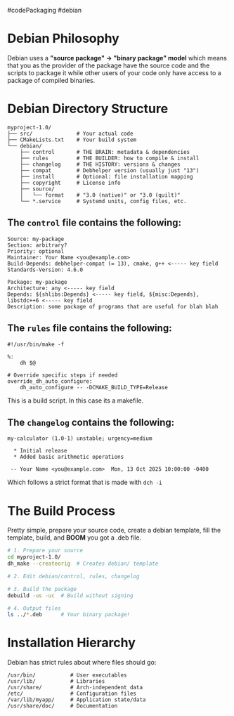 #codePackaging #debian
# Debian Philosophy
Debian uses a **"source package" -> "binary package" model** which means that you as the provider of the package have the source code and the scripts to package it while other users of your code only have access to a package of compiled binaries.

# Debian Directory Structure
```
myproject-1.0/
├── src/              # Your actual code
├── CMakeLists.txt    # Your build system
└── debian/
    ├── control       # THE BRAIN: metadata & dependencies
    ├── rules         # THE BUILDER: how to compile & install
    ├── changelog     # THE HISTORY: versions & changes
    ├── compat        # Debhelper version (usually just "13")
    ├── install       # Optional: file installation mapping
    ├── copyright     # License info
    ├── source/
    │   └── format    # "3.0 (native)" or "3.0 (quilt)"
    └── *.service     # Systemd units, config files, etc.
```

## The `control` file contains the following:

```
Source: my-package
Section: arbitrary?
Priority: optional
Maintainer: Your Name <you@example.com>
Build-Depends: debhelper-compat (= 13), cmake, g++ <----- key field
Standards-Version: 4.6.0

Package: my-package
Architecture: any <----- key field
Depends: ${shlibs:Depends} <----- key field, ${misc:Depends}, libstdc++6 <----- key field
Description: some package of programs that are useful for blah blah
```

## The `rules` file contains the following:

```
#!/usr/bin/make -f

%:
	dh $@

# Override specific steps if needed
override_dh_auto_configure:
	dh_auto_configure -- -DCMAKE_BUILD_TYPE=Release
```

This is a build script. In this case its a makefile.

## The `changelog` contains the following:

```
my-calculator (1.0-1) unstable; urgency=medium

  * Initial release
  * Added basic arithmetic operations

 -- Your Name <you@example.com>  Mon, 13 Oct 2025 10:00:00 -0400
```

Which follows a strict format that is made with `dch -i`

# The Build Process
Pretty simple, prepare your source code, create a debian template, fill the template, build, and **BOOM** you got a .deb file.

```bash
# 1. Prepare your source
cd myproject-1.0/
dh_make --createorig  # Creates debian/ template

# 2. Edit debian/control, rules, changelog

# 3. Build the package
debuild -us -uc  # Build without signing

# 4. Output files
ls ../*.deb      # Your binary package!
```

# Installation Hierarchy

Debian has strict rules about where files should go:
```
/usr/bin/           # User executables
/usr/lib/           # Libraries
/usr/share/         # Arch-independent data
/etc/               # Configuration files
/var/lib/myapp/     # Application state/data
/usr/share/doc/     # Documentation
```